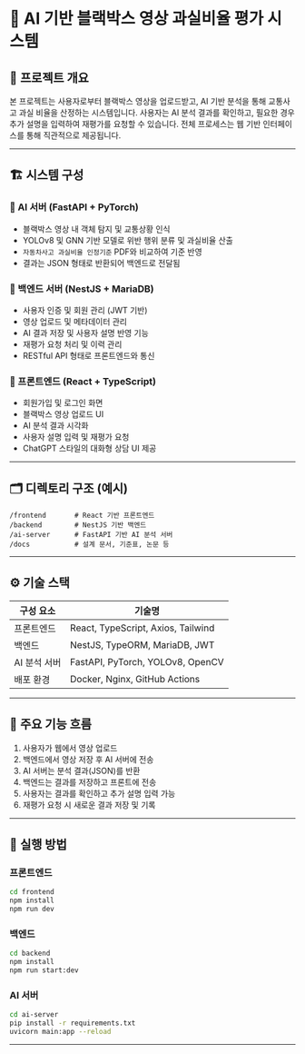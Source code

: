 
# 🚗 AI 기반 블랙박스 영상 과실비율 평가 시스템

## 📌 프로젝트 개요
본 프로젝트는 사용자로부터 블랙박스 영상을 업로드받고, AI 기반 분석을 통해 교통사고 과실 비율을 산정하는 시스템입니다. 사용자는 AI 분석 결과를 확인하고, 필요한 경우 추가 설명을 입력하여 재평가를 요청할 수 있습니다. 전체 프로세스는 웹 기반 인터페이스를 통해 직관적으로 제공됩니다.

---

## 🏗️ 시스템 구성

### 🧠 AI 서버 (FastAPI + PyTorch)
- 블랙박스 영상 내 객체 탐지 및 교통상황 인식
- YOLOv8 및 GNN 기반 모델로 위반 행위 분류 및 과실비율 산출
- `자동차사고 과실비율 인정기준` PDF와 비교하여 기준 반영
- 결과는 JSON 형태로 반환되어 백엔드로 전달됨

### 🔧 백엔드 서버 (NestJS + MariaDB)
- 사용자 인증 및 회원 관리 (JWT 기반)
- 영상 업로드 및 메타데이터 관리
- AI 결과 저장 및 사용자 설명 반영 기능
- 재평가 요청 처리 및 이력 관리
- RESTful API 형태로 프론트엔드와 통신

### 💬 프론트엔드 (React + TypeScript)
- 회원가입 및 로그인 화면
- 블랙박스 영상 업로드 UI
- AI 분석 결과 시각화
- 사용자 설명 입력 및 재평가 요청
- ChatGPT 스타일의 대화형 상담 UI 제공

---

## 🗂️ 디렉토리 구조 (예시)

```
/frontend       # React 기반 프론트엔드
/backend        # NestJS 기반 백엔드
/ai-server      # FastAPI 기반 AI 분석 서버
/docs           # 설계 문서, 기준표, 논문 등
```

---

## ⚙️ 기술 스택

| 구성 요소       | 기술명                              |
|----------------|--------------------------------------|
| 프론트엔드     | React, TypeScript, Axios, Tailwind   |
| 백엔드         | NestJS, TypeORM, MariaDB, JWT        |
| AI 분석 서버   | FastAPI, PyTorch, YOLOv8, OpenCV     |
| 배포 환경      | Docker, Nginx, GitHub Actions        |

---

## 🔄 주요 기능 흐름

1. 사용자가 웹에서 영상 업로드
2. 백엔드에서 영상 저장 후 AI 서버에 전송
3. AI 서버는 분석 결과(JSON)를 반환
4. 백엔드는 결과를 저장하고 프론트에 전송
5. 사용자는 결과를 확인하고 추가 설명 입력 가능
6. 재평가 요청 시 새로운 결과 저장 및 기록

---

## 🧪 실행 방법

### 프론트엔드
```bash
cd frontend
npm install
npm run dev
```

### 백엔드
```bash
cd backend
npm install
npm run start:dev
```

### AI 서버
```bash
cd ai-server
pip install -r requirements.txt
uvicorn main:app --reload
```

---
